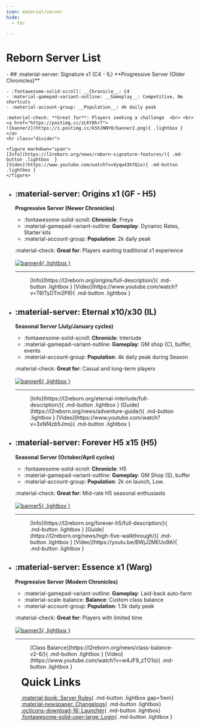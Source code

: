 ```yaml
---
icon: material/server
hide:
  - toc

---
```


<style>
.md-button {
    margin: 0.1rem;
}
</style>

# Reborn Server List

<div class="grid cards" markdown>
- ## :material-server: Signature x1 (C4 - IL)
    **Progressive Server (Older Chronicles)**

    - :fontawesome-solid-scroll: __Chronicle__: C4
    - :material-gamepad-variant-outline: __Gameplay__: Competitive, No shortcuts
    - :material-account-group: __Population__: 4k daily peak

    :material-check: **Great for**: Players seeking a challenge  <br> <br>
    <a href="https://postimg.cc/zLKY8hr7">
    ![banner2](https://i.postimg.cc/k5hJNNY0/banner2.png){ .lightbox }
    </a>
    <hr class="divider">

    <figure markdown="span">
    [Info](https://l2reborn.org/news/reborn-signature-features/){ .md-button .lightbox  }
    [Video](https://www.youtube.com/watch?v=Xyqw43h7Qio){ .md-button .lightbox }
    </figure>


- ## :material-server: Origins x1 (GF - H5)

    **Progressive Server (Newer Chronicles)**

    - :fontawesome-solid-scroll: __Chronicle__: Freya
    - :material-gamepad-variant-outline: __Gameplay__: Dynamic Rates, Starter kits
    - :material-account-group: __Population__: 2k daily peak 

    :material-check: **Great for**: Players wanting traditional x1 experience <br> <br>
    <a href="https://postimg.cc/QVTDqvPw">
    ![banner4](https://i.postimg.cc/y6fN7HT1/banner4.png){ .lightbox }
    </a>
    <hr class="divider">

    <figure markdown="span">
    [Info](https://l2reborn.org/origins/full-description/){ .md-button .lightbox } 
    [Video](https://www.youtube.com/watch?v=T6lTyDTm2P8){ .md-button .lightbox }
    </figure>


- ## :material-server: Eternal x10/x30 (IL)
    **Seasonal Server (July/January cycles)**

    - :fontawesome-solid-scroll: __Chronicle__: Interlude
    - :material-gamepad-variant-outline: __Gameplay__: GM shop (C), buffer, events  
    - :material-account-group: __Population__: 4k daily peak during Season


    :material-check: **Great for**: Casual and long-term players <br> <br>
    <a href="https://postimg.cc/HVjTyVm0">
    ![banner6](https://i.postimg.cc/4NQyj9F0/banner6.png){ .lightbox }
    </a>

    <hr class="divider">

    <figure markdown="span">
    [Info](https://l2reborn.org/eternal-interlude/full-description/){ .md-button .lightbox }
    [Guide](https://l2reborn.org/news/adventure-guide/){ .md-button .lightbox }
    [Video](https://www.youtube.com/watch?v=3xNf4zb5Jms){ .md-button .lightbox }
    </figure>


- ## :material-server: Forever H5 x15 (H5)
    **Seasonal Server (October/April cycles)**

    - :fontawesome-solid-scroll: __Chronicle__: H5
    - :material-gamepad-variant-outline: __Gameplay__: GM Shop (S), buffer
    - :material-account-group: __Population__: 2k on launch, Low.
    
    :material-check: **Great for**: Mid-rate H5 seasonal enthusiasts <br> <br>
    <a href="https://postimg.cc/s1QnGr8Q">
    ![banner5](https://i.postimg.cc/bYL4MY9T/banner7.png){ .lightbox }
    </a>

    <hr class="divider">

    <figure markdown="span">
    [Info](https://l2reborn.org/forever-h5/full-description/){ .md-button .lightbox }
    [Guide](https://l2reborn.org/news/high-five-walkthrough/){ .md-button .lightbox }
    [Video](https://youtu.be/BWjJ2MEUo9A){ .md-button .lightbox }
    </figure>



- ## :material-server: Essence x1 (Warg)
    **Progressive Server (Modern Chronicles)**

    - :material-gamepad-variant-outline: __Gameplay__: Laid-back auto-farm  
    - :material-scale-balance: __Balance__: Custom class balance  
    - :material-account-group: __Population__: 1.5k daily peak 

    :material-check: **Great for**: Players with limited time  <br> <br>
    <a href="https://postimg.cc/wRcBvPYW">
    ![banner3](https://i.postimg.cc/br4S6cCj/banner3.png){ .lightbox }
    </a>

    <hr class="divider">

    <figure markdown="span">
    [Class Balance](https://l2reborn.org/news/class-balance-v2-6/){ .md-button .lightbox }
    [Video](https://www.youtube.com/watch?v=w4JF9_zTO1o){ .md-button .lightbox }

    
    </figure>

</div>



<figure markdown="span">
<h1 style="padding: 0px; margin: 1rem 0;">Quick Links</h1>

[:material-book: Server Rules](https://l2reborn.org/server-rules/){ .md-button  .lightbox gap=1rem}
[:material-newspaper: Changelogs](https://l2reborn.org/latest-news/){ .md-button  .lightbox}
[:octicons-download-16: Launcher](https://l2reborn.org/installer){ .md-button .lightbox}
[:fontawesome-solid-user-large: Login](https://l2reborn.org/signin/){ .md-button  .lightbox }

</figure>
